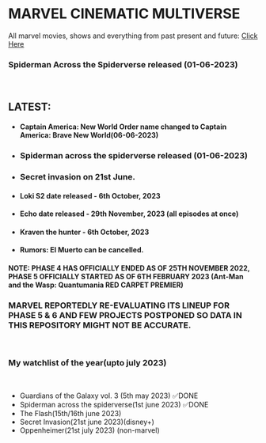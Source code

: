 # MARVEL CINEMATIC MULTIVERSE

All marvel movies, shows and everything from past present and future: [Click Here](https://github.com/gunjan1909/marvel/blob/main/MCU%20RESEARCH.md)

### Spiderman Across the Spiderverse released (01-06-2023)

<br/>

## LATEST:

- #### Captain America: New World Order name changed to Captain America: Brave New World(06-06-2023)
- ### Spiderman across the spiderverse released (01-06-2023)
- ### Secret invasion on 21st June.
- #### Loki S2 date released - 6th October, 2023
- #### Echo date released - 29th November, 2023 (all episodes at once)
- #### Kraven the hunter - 6th October, 2023
- #### Rumors: El Muerto can be cancelled.

#### NOTE: PHASE 4 HAS OFFICIALLY ENDED AS OF 25TH NOVEMBER 2022, PHASE 5 OFFICIALLY STARTED AS OF 6TH FEBRUARY 2023 (Ant-Man and the Wasp: Quantumania RED CARPET PREMIER)

### MARVEL REPORTEDLY RE-EVALUATING ITS LINEUP FOR PHASE 5 & 6 AND FEW PROJECTS POSTPONED SO DATA IN THIS REPOSITORY MIGHT NOT BE ACCURATE.

<br/>

### My watchlist of the year(upto july 2023)

<br/>

- Guardians of the Galaxy vol. 3 (5th may 2023) ✅DONE
- Spiderman across the spiderverse(1st june 2023) ✅DONE
- The Flash(15th/16th june 2023)
- Secret Invasion(21st june 2023)(disney+)
- Oppenheimer(21st july 2023) (non-marvel)
